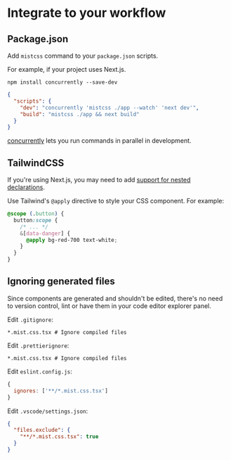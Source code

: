 # Integrate to your workflow

## Package.json

Add `mistcss` command to your `package.json` scripts.

For example, if your project uses Next.js.

```shell
npm install concurrently --save-dev
```

```json
{
  "scripts": {
    "dev": "concurrently 'mistcss ./app --watch' 'next dev'",
    "build": "mistcss ./app && next build"
  }
}
```

[concurrently](https://github.com/open-cli-tools/concurrently) lets you run commands in parallel in development.

## TailwindCSS

If you're using Next.js, you may need to add [support for nested declarations](https://tailwindcss.com/docs/using-with-preprocessors#nesting).

Use Tailwind's `@apply` directive to style your CSS component. For example:

```css
@scope (.button) {
  button:scope {
    /* ... */
    &[data-danger] {
      @apply bg-red-700 text-white;
    }
  }
}
```

## Ignoring generated files

Since components are generated and shouldn't be edited, there's no need to version control, lint or have them in your code editor explorer panel.

Edit `.gitignore`:

```gitignore
*.mist.css.tsx # Ignore compiled files
```

Edit `.prettierignore`:

```gitignore
*.mist.css.tsx # Ignore compiled files
```

Edit `eslint.config.js`:

```js
{
  ignores: ['**/*.mist.css.tsx']
}
```

Edit `.vscode/settings.json`:

```json
{
  "files.exclude": {
    "**/*.mist.css.tsx": true
  }
}
```
